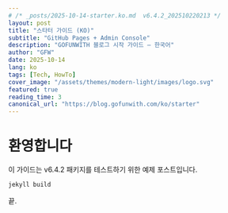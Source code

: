```yaml
---
# /* _posts/2025-10-14-starter.ko.md  v6.4.2_202510220213 */
layout: post
title: "스타터 가이드 (KO)"
subtitle: "GitHub Pages + Admin Console"
description: "GOFUNWITH 블로그 시작 가이드 – 한국어"
author: "GFW"
date: 2025-10-14
lang: ko
tags: [Tech, HowTo]
cover_image: "/assets/themes/modern-light/images/logo.svg"
featured: true
reading_time: 3
canonical_url: "https://blog.gofunwith.com/ko/starter"
---
```


# 환영합니다
이 가이드는 v6.4.2 패키지를 테스트하기 위한 예제 포스트입니다.

```bash
jekyll build
```

끝.
